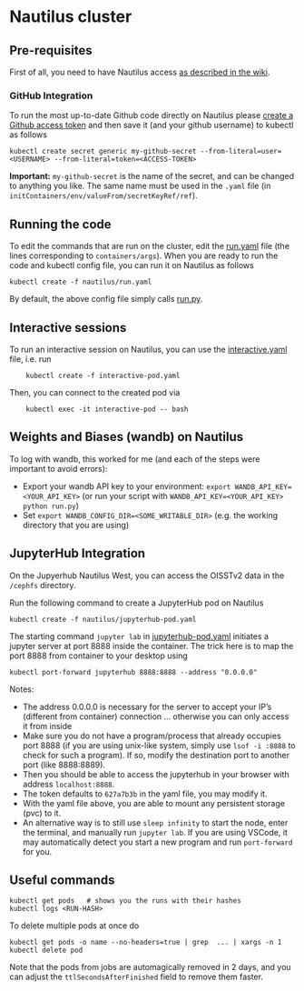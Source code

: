 # Nautilus cluster
## Pre-requisites

First of all, you need to have Nautilus access 
[as described in the wiki](https://github.com/Rose-STL-Lab/Lab-Wiki/wiki/Servers#access-ucsd-nautilus-clusters-preferred).

### GitHub Integration
To run the most up-to-date Github code directly on Nautilus please
[create a Github access token](https://help.github.com/en/articles/creating-a-personal-access-token-for-the-command-line)
and then save it (and your github username) to kubectl as follows


    kubectl create secret generic my-github-secret --from-literal=user=<USERNAME> --from-literal=token=<ACCESS-TOKEN>

**Important:** ``my-github-secret`` is the name of the secret, and can be changed to anything you like. 
The same name must be used in the ``.yaml`` file (in ``initContainers/env/valueFrom/secretKeyRef/ref``).
## Running the code
To edit the commands that are run on the cluster, edit the [run.yaml](nautilus/run.yaml) file (the lines corresponding to ``containers/args``).
When you are ready to run the code and kubectl config file, you can run it on Nautilus as follows

    kubectl create -f nautilus/run.yaml

By default, the above config file simply calls [run.py](run.py).

## Interactive sessions
To run an interactive session on Nautilus, you can use the [interactive.yaml](nautilus/interactive.yaml) file, i.e. run
    
        kubectl create -f interactive-pod.yaml

Then, you can connect to the created pod via

        kubectl exec -it interactive-pod -- bash


## Weights and Biases (wandb) on Nautilus
To log with wandb, this worked for me (and each of the steps were important to avoid errors):
- Export your wandb API key to your environment: ``export WANDB_API_KEY=<YOUR_API_KEY>``
(or run your script with ``WANDB_API_KEY=<YOUR_API_KEY> python run.py``)
- Set ``export WANDB_CONFIG_DIR=<SOME_WRITABLE_DIR>`` (e.g. the working directory that you are using)


## JupyterHub Integration
On the Jupyerhub Nautilus West, you can access the OISSTv2 data in the ``/cephfs`` directory.

Run the following command to create a JupyterHub pod on Nautilus

    kubectl create -f nautilus/jupyterhub-pod.yaml

The starting command ``jupyter lab`` in [jupyterhub-pod.yaml](nautilus/jupyterhub-pod.yaml)
initiates a jupyter server at port 8888 inside the container. 
The trick here is to map the port 8888 from container to your desktop using 

    kubectl port-forward jupyterhub 8888:8888 --address "0.0.0.0"


Notes:
- The address 0.0.0.0 is necessary for the server to accept your IP’s 
(different from container) connection ... otherwise you can only access it from inside
- Make sure you do not have a program/process that already occupies port 8888 
(if you are using unix-like system, simply use ``lsof -i :8888`` to check for such a program). 
If so, modify the destination port to another port (like 8888:8889).
- Then you should be able to access the jupyterhub in your browser with address ``localhost:8888``. 
- The token defaults to ``627a7b3b`` in the yaml file, you may modify it.
- With the yaml file above, you are able to mount any persistent storage (pvc) to it.
- An alternative way is to still use ``sleep infinity`` to start the node, 
enter the terminal, and manually run ``jupyter lab``. 
If you are using VSCode, it may automatically detect you start a new program and run ``port-forward`` for you.


## Useful commands

    kubectl get pods   # shows you the runs with their hashes 
    kubectl logs <RUN-HASH>

To delete multiple pods at once do

    kubectl get pods -o name --no-headers=true | grep  ... | xargs -n 1 kubectl delete pod

Note that the pods from jobs are automagically removed in 2 days, 
and you can adjust the ``ttlSecondsAfterFinished`` field to remove them faster.

